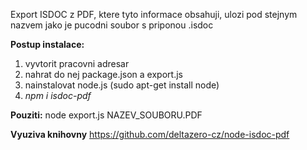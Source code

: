 Export ISDOC z PDF, ktere tyto informace obsahuji, ulozi pod stejnym nazvem jako je pucodni soubor s priponou .isdoc

**Postup instalace:**
1. vyvtorit pracovni adresar
2. nahrat do nej package.json a export.js
3. nainstalovat node.js (sudo apt-get install node)
4. _npm i isdoc-pdf_

**Pouziti:**
node export.js NAZEV_SOUBORU.PDF

**Vyuziva knihovny**
https://github.com/deltazero-cz/node-isdoc-pdf

